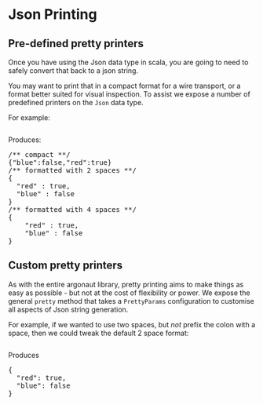 <script type="text/javascript">
  examples([
    'PredefinedPrinters',
    'CustomPrinters'
  ]);
</script>


<h1>Json Printing</h1>

<div id="content">

<h2>Pre-defined pretty printers</h2>

<p>
Once you have using the Json data type in scala, you are going to need to safely
convert that back to a json string.
</p>

<p>
You may want to print that in a compact format for a wire transport, or a format
better suited for visual inspection. To assist we expose a number of predefined
printers on the <code>Json</code> data type.
</p>

For example:

<pre class="prettyprint lang-scala linenums" id="example_PredefinedPrinters">
</pre>

Produces:

<pre class="prettyprint">
/** compact **/
{"blue":false,"red":true}
/** formatted with 2 spaces **/
{
  "red" : true,
  "blue" : false
}
/** formatted with 4 spaces **/
{
    "red" : true,
    "blue" : false
}
</pre>

<h2>Custom pretty printers</h2>

<p>
As with the entire argonaut library, pretty printing aims to make
things as easy as possible - but not at the cost of flexibility or
power. We expose the general <code>pretty</code> method that takes
a <code>PrettyParams</code> configuration to customise all aspects
of Json string generation.
</p>

<p>
For example, if we wanted to use two spaces, but <em>not</em>
prefix the colon with a space, then we could tweak the default
2 space format:
</p>
<pre class="prettyprint lang-scala linenums" id="example_CustomPrinters">
</pre>

Produces

<pre class="prettyprint">
{
  "red": true,
  "blue": false
}
</pre>

</div>
